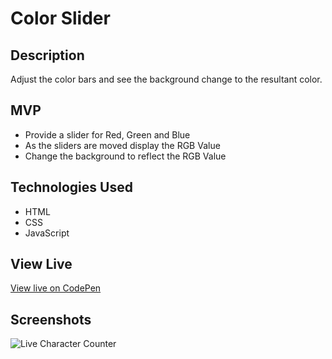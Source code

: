 # Color Slider

## Description

Adjust the color bars and see the background change to the resultant color.

## MVP

* Provide a slider for Red, Green and Blue
* As the sliders are moved display the RGB Value
* Change the background to reflect the RGB Value

## Technologies Used

* HTML
* CSS
* JavaScript

## View Live

[View live on CodePen](https://codepen.io/m5fgn/pen/QWGKKRM)

## Screenshots

![Live Character Counter](https://firebasestorage.googleapis.com/v0/b/images-4783e.appspot.com/o/misc_github_images%2Fcolorslider.png?alt=media&token=54e340b8-0125-4642-95c5-964a4b283276)
